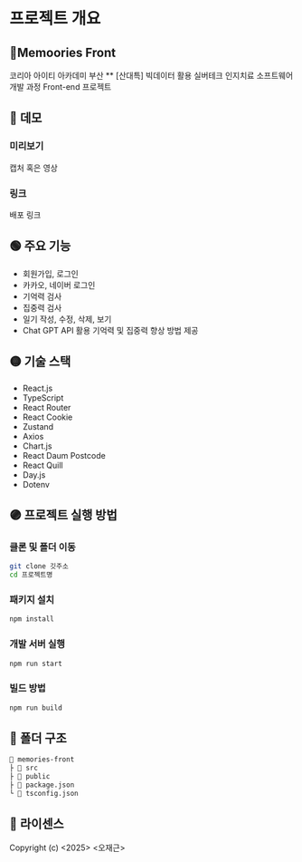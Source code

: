 # 프로젝트 개요

## 🔴Memoories Front

코리아 아이티 아카데미 부산
\*\* [산대특] 빅데이터 활용 실버테크 인지치료 소프트웨어 개발 과정
Front-end 프로젝트

## 🔵 데모

### 미리보기

캡처 혹은 영상

### 링크

배포 링크

## 🟢 주요 기능

-   회원가입, 로그인
-   카카오, 네이버 로그인
-   기억력 검사
-   집중력 검사
-   일기 작성, 수정, 삭제, 보기
-   Chat GPT API 활용 기억력 및 집중력 향상 방법 제공

## 🟡 기술 스택

-   React.js
-   TypeScript
-   React Router
-   React Cookie
-   Zustand
-   Axios
-   Chart.js
-   React Daum Postcode
-   React Quill
-   Day.js
-   Dotenv

## 🟣 프로젝트 실행 방법

### 클론 및 폴더 이동

```bash
git clone 깃주소
cd 프로젝트명
```

### 패키지 설치

```bash
npm install
```

### 개발 서버 실행

```bash
npm run start
```

### 빌드 방법

```bash
npm run build
```

## 📁 폴더 구조

```md
📁 memories-front
├ 📁 src
├ 📁 public
├ 🧾 package.json
└ 🧾 tsconfig.json
```

## 🧾 라이센스

Copyright (c) <2025> <오재근>
